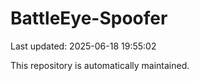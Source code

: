# BattleEye-Spoofer

Last updated: 2025-06-18 19:55:02

This repository is automatically maintained.
